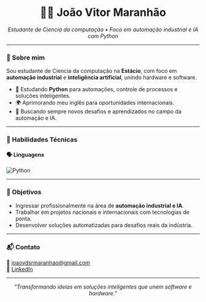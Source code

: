 <h1 align="center">👨‍💻 João Vitor Maranhão</h1>

<p align="center">
  <em>Estudante de Ciencia da computação  • Foco em automação industrial e IA com Python </em>
</p>

---

### 🚀 Sobre mim

Sou estudante de Ciencia da computação na **Estácio**, com foco em **automação industrial** e **inteligência artificial**, unindo hardware e software.

- 📌 Estudando **Python** para automações, controle de processos e soluções inteligentes.
- 🌍 Aprimorando meu inglês para oportunidades internacionais.
- 🔎 Buscando sempre novos desafios e aprendizados no campo da automação e IA.

---

### 🧠 Habilidades Técnicas

#### 🗣️ Linguagens
![Python](https://img.shields.io/badge/Python-3776AB?style=for-the-badge&logo=python&logoColor=white)

---

### 🎯 Objetivos

- Ingressar profissionalmente na área de **automação industrial e IA**.
- Trabalhar em projetos nacionais e internacionais com tecnologias de ponta.
- Desenvolver soluções automatizadas para desafios reais da indústria.
---

### 📬 Contato

📧 [joaovdsrmaranhao@gmail.com](mailto:joaovdsrmaranhao@gmail.com)  
💼 [LinkedIn](https://www.linkedin.com/in/joaovitordsmaranhao/)

---

<p align="center">
  <em>"Transformando ideias em soluções inteligentes que unem software e hardware."</em>
</p>
